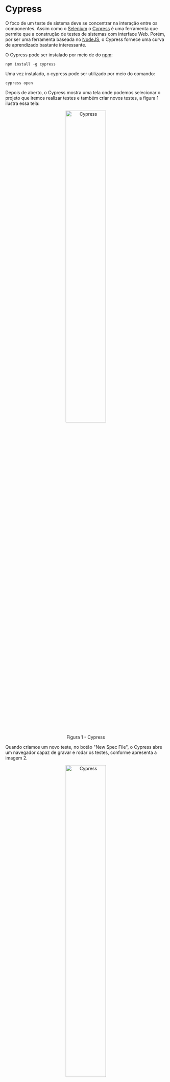 # Cypress

O foco de um teste de sistema deve se concentrar na interação entre os componentes. Assim como o [Selenium](https://www.selenium.dev) o [Cypress](https://www.cypress.io) é uma ferramenta que permite que a construção de testes de sistemas com interface Web. Porém, por ser uma ferramenta baseada no [NodeJS](https://nodejs.org), o Cypress fornece uma curva de aprendizado bastante interessante.

O Cypress pode ser instalado por meio de do [npm](https://www.npmjs.com):

    npm install -g cypress

Uma vez instalado, o cypress pode ser utilizado por meio do comando:

    cypress open

Depois de aberto, o Cypress mostra uma tela onde podemos selecionar o projeto que iremos realizar testes e também criar novos testes, a figura 1 ilustra essa tela:

<center>
  <img src="img/cypress.png" alt="Cypress" width="50%" height="50%" border=0 style="border:0; text-decoration:none; outline:none" /><br/>
  Figura 1 - Cypress
</center>

Quando criamos um novo teste, no botão "New Spec File", o Cypress abre um navegador capaz de gravar e rodar os testes, conforme apresenta a imagem 2.

<center>
<img src="img/test.png" alt="Cypress" width="50%" height="50%" border=0 style="border:0; text-decoration:none; outline:none" /><br/>
Figura 2 - Navegador Chrome com o Cypress
</center>

## Criando um teste

A forma mais fácil de se criar um teste é interagir com a interface para poder gravar. Para isso, se faz necessário habilitar uma funcionalidade chamada Cypress Studio. Crie o arquivo chamado `cypress.json` caso ele ainda não existe e, adicione o seguinte comando:

```json
{
  "experimentalStudio": true
}
```

Além de permitir gravar a interação com a página, o Cypress Studio também permite que você crie assertivas.

## Rodando os testes

Dependendo da aplicação, temos que iniciar um servidor HTTP para podermos rodar os testes. Existe um pacote do npm chamado [http-server](https://www.npmjs.com/package/http-server) que pode auxiliar nessa função. O trecho abaixo apresenta um exemplo de configuração de um projeto node (package.json) onde o servidor HTTP está configurado para rodar quando o comando `npm start` for chamado (na linha de comando e no mesmo diretório de um projeto node).

Outra dica. Dependendo da aplicação, você deve esperar que o servidor HTTP suba para que os testes possam ser executados. Existe um outro pacote npm chamado [start-server-and-test](https://www.npmjs.com/package/start-server-and-test) que espera que um servidor esteja pronto para depois iniciar os testes. Novamente, observe o código abaixo, quando o comando `npm test` for executado, o script `start-server-and-test` irá dar um `start` em um servidor HTTP, esperar que a URL `http://localhost:8080` esteja disponível e depois executar os testes por meio do comando `cy:run`.

```json
{
  "scripts": {
    "start": "http-server",
    "cy:run": "cypress run --browser chrome",
    "test": "start-server-and-test start http://localhost:8080 cy:run"
  },
  "devDependencies": {
    "cypress": "^9.1.1",
    "start-server-and-test": "^1.14.0"
  },
  "dependencies": {
    "http-server": "^14.0.0"
  }
}
```

Se você estiver num projeto node configurado adequadamente, para executar os testes na linha de comando basta digitar:

    npm test

## Exemplo de código 💡

Um exemplo de projeto node simples que utiliza o Cypress pode ser encontrado em:

```sh
  git clone -b dev https://github.com/rodrigoprestesmachado/vvs
  code exemplos/cypress
```

# Referências 📚

Cypress. Disponível em: [https://www.cypress.io](https://www.cypress.io)

<center>
<a href="https://rpmhub.dev" target="blanck"><img src="../imgs/logo.png" alt="Rodrigo Prestes Machado" width="3%" height="3%" border=0 style="border:0; text-decoration:none; outline:none"></a><br/>
<a rel="license" href="http://creativecommons.org/licenses/by/4.0/">Creative Commons Atribuição 4.0 Internacional</a>
</center>